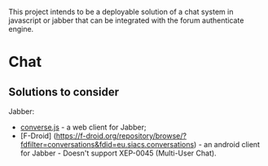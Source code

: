 This project intends to be a deployable solution of a chat system in javascript or jabber that can be integrated with the forum authenticate engine.

# Chat

## Solutions to consider

Jabber:

* [converse.js](https://conversejs.org/docs/html/index.html) - a web client for Jabber;
* [F-Droid] (https://f-droid.org/repository/browse/?fdfilter=conversations&fdid=eu.siacs.conversations) - an android client for Jabber - Doesn't support XEP-0045 (Multi-User Chat).
